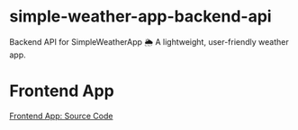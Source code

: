 # simple-weather-app-backend-api
 Backend API for SimpleWeatherApp 🌦️  A lightweight, user-friendly weather app.

# Frontend App
[Frontend App: Source Code](https://github.com/Agamya-Samuel/simple-weather-app)
